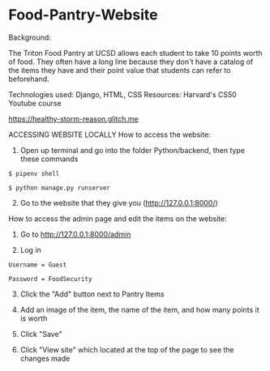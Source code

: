 # Food-Pantry-Website

Background: 

The Triton Food Pantry at UCSD allows each student to take 10 points worth of food. They often have a long line because they don't have a catalog of the items they have and their point value that students can refer to beforehand.

Technologies used: Django, HTML, CSS
Resources: Harvard's CS50 Youtube course

https://healthy-storm-reason.glitch.me


ACCESSING WEBSITE LOCALLY
How to access the website:

  1. Open up terminal and go into the folder Python/backend, then type these commands

    $ pipenv shell

    $ python manage.py runserver

  2. Go to the website that they give you (http://127.0.0.1:8000/)

How to access the admin page and edit the items on the website:
  1. Go to http://127.0.0.1:8000/admin

  2. Log in

    Username = Guest

    Password = FoodSecurity

  3. Click the "Add" button next to Pantry Items

  4. Add an image of the item, the name of the item, and how many points it is worth

  5. Click "Save"

  6. Click "View site" which located at the top of the page to see the changes made
